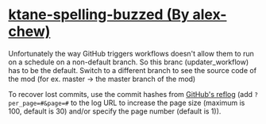 # [ktane-spelling-buzzed (By alex-chew)](https://github.com/alex-chew/ktane-spelling-buzzed)

Unfortunately the way GitHub triggers workflows doesn't allow them to run on a schedule on a non-default branch. So this branc (updater_workflow) has to be the default. Switch to a different branch to see the source code of the mod (for ex. master -> the master branch of the mod)

To recover lost commits, use the commit hashes from [GitHub's reflog](https://api.github.com/repos/KtaneModules/ktane-spelling-buzzed-alex-chew/events) (add `?per_page=#&page=#` to the log URL to increase the page size (maximum is 100, default is 30) and/or specify the page number (default is 1)).
